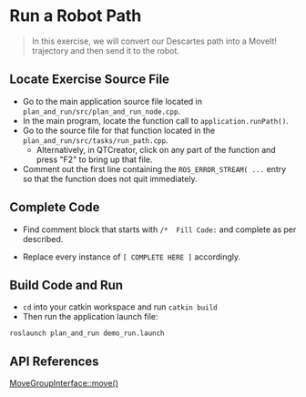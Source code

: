 # Run a Robot Path
>In this exercise, we will convert our Descartes path into a MoveIt! trajectory and then send it to the robot.

## Locate Exercise Source File

  * Go to the main application source file located in `plan_and_run/src/plan_and_run_node.cpp`.
  * In the main program, locate the function call to `application.runPath()`. 
  * Go to the source file for that function located in the `plan_and_run/src/tasks/run_path.cpp`.
     * Alternatively, in QTCreator, click on any part of the function and press "F2" to bring up that file.
  * Comment out the first line containing the `ROS_ERROR_STREAM( ...` entry so that the function does not quit immediately.

## Complete Code

 * Find comment block that starts with `/*  Fill Code:` and complete as per described.

 * Replace every instance of `[ COMPLETE HERE ]` accordingly.

## Build Code and Run

 * `cd` into your catkin workspace and run `catkin build`
 * Then run the application launch file:
```
roslaunch plan_and_run demo_run.launch
```

## API References

[MoveGroupInterface::move()](http://docs.ros.org/melodic/api/moveit_ros_planning_interface/html/classmoveit_1_1planning__interface_1_1MoveGroupInterface.html#a3513c41b0c73400fc6713b25bc6b1637)
